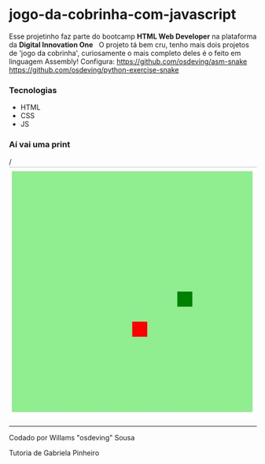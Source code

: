 # jogo-da-cobrinha-com-javascript

Esse projetinho faz parte do bootcamp **HTML Web Developer** na plataforma da **Digital Innovation One**
&nbsp;
O projeto tá bem cru, tenho mais dois projetos de 'jogo da cobrinha', curiosamente o mais completo deles é o feito em linguagem Assembly! Configura:
https://github.com/osdeving/asm-snake
https://github.com/osdeving/python-exercise-snake

### Tecnologias

- HTML
- CSS
- JS


### Aí vai uma print

/![print](https://github.com/osdeving/jogo-da-cobrinha-com-javascript/blob/master/print.jpg?raw=true)

---
Codado por Willams "osdeving" Sousa
&nbsp;

Tutoria de Gabriela Pinheiro
